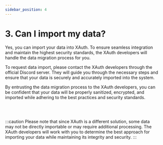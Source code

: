 ```yaml
---
sidebar_position: 4
---
```


# 3. Can I import my data?

Yes, you can import your data into XAuth. To ensure seamless integration and maintain the highest security standards, the XAuth developers will handle the data migration process for you.

To request data import, please contact the XAuth developers through the official Discord server. They will guide you through the necessary steps and ensure that your data is securely and accurately imported into the system.

By entrusting the data migration process to the XAuth developers, you can be confident that your data will be properly sanitized, encrypted, and imported while adhering to the best practices and security standards.

<br />
<br />

:::caution
Please note that since XAuth is a different solution, some data may not be directly importable or may require additional processing. The XAuth developers will work with you to determine the best approach for importing your data while maintaining its integrity and security.
:::